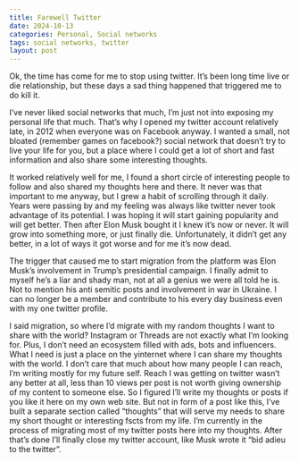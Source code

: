 ```yaml
---
title: Farewell Twitter
date: 2024-10-13
categories: Personal, Social networks
tags: social networks, twitter
layout: post
---
```

Ok, the time has come for me to stop using twitter. It’s been long time live or die relationship, but these days a sad thing happened that triggered me to do kill it.
<!--more-->
I’ve never liked social networks that much, I’m just not into exposing my personal life that much. That’s why I opened my twitter account relatively late, in 2012 when everyone was on Facebook anyway. I wanted a small, not bloated (remember games on facebook?) social network that doesn’t try to live your life for you, but a place where I could get a lot of short and fast information and also share some interesting thoughts.

It worked relatively well for me, I found a short circle of interesting people to follow and also shared my thoughts here and there. It never was that important to me anyway, but I grew a habit of scrolling through it daily. Years were passing by and my feeling was always like twitter never took advantage of its potential. I was hoping it will start gaining popularity and will get better. Then after Elon Musk bought it I knew it’s now or never. It will grow into something more, or just finally die. Unfortunately, it didn’t get any better, in a lot of ways it got worse and for me it’s now dead.

The trigger that caused me to start migration from the platform was Elon Musk’s involvement in Trump’s presidential campaign. I finally admit to myself he’s a liar and shady man, not at all a genius we were all told he is. Not to mention his anti semitic posts and involvement in war in Ukraine. I can no longer be a member and contribute to his every day business even with my one twitter profile.

I said migration, so where I’d migrate with my random thoughts I want to share with the world? Instagram or Threads are not exactly what I’m looking for. Plus, I don’t need an ecosystem filled with ads, bots and influencers. What I need is just a place on the yinternet where I can share my thoughts with the world. I don’t care that much about how many people I can reach, I’m writing mostly for my future self. Reach I was getting on twitter wasn’t any better at all, less than 10 views per post is not worth giving ownership of my content to someone else. So I figured I’ll write my thoughts or posts if you like it here on my own web site. But not in form of a post like this, I’ve built a separate section called “thoughts” that will serve my needs to share my short thought or interesting fscts from my life. I’m currently in the process of migrating most of my twitter posts here into my thoughts. After that’s done I’ll finally close my twitter account, like Musk wrote it “bid adieu to the twitter”.